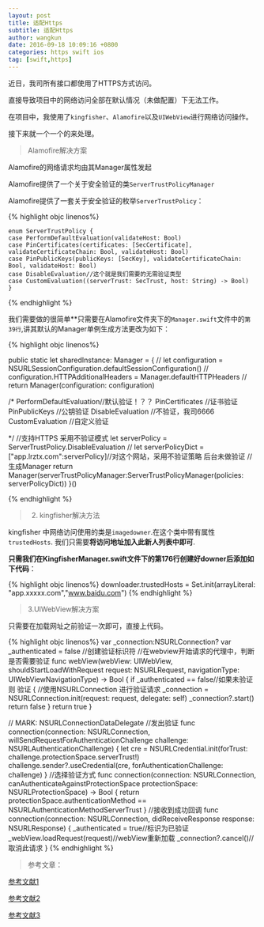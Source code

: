 ```yaml
---
layout: post
title: 适配Https
subtitle: 适配Https
author: wangkun 
date: 2016-09-18 10:09:16 +0800
categories: https swift ios
tag: [swift,https]
---
```


近日，我司所有接口都使用了HTTPS方式访问。

直接导致项目中的网络访问全部在默认情况（未做配置）下无法工作。

在项目中，我使用了`kingfisher`、`Alamofire`以及`UIWebView`进行网络访问操作。

接下来就一个一个的来处理。

> Alamofire解决方案

Alamofire的网络请求均由其Manager属性发起

Alamofire提供了一个关于安全验证的类`ServerTrustPolicyManager`

Alamofire提供了一套关于安全验证的枚举`ServerTrustPolicy`：

{% highlight objc linenos%}

	enum ServerTrustPolicy {
    case PerformDefaultEvaluation(validateHost: Bool)
    case PinCertificates(certificates: [SecCertificate], validateCertificateChain: Bool, validateHost: Bool)
    case PinPublicKeys(publicKeys: [SecKey], validateCertificateChain: Bool, validateHost: Bool)
    case DisableEvaluation//这个就是我们需要的无需验证类型
    case CustomEvaluation((serverTrust: SecTrust, host: String) -> Bool)
    }

{% endhighlight %}

我们需要做的很简单**只需要在Alamofire文件夹下的`Manager.swift`文件中的`第39行`,讲其默认的Manager单例生成方法更改为如下：


{% highlight objc linenos%}

public static let sharedInstance: Manager = {
	//        let configuration = 	NSURLSessionConfiguration.defaultSessionConfiguration()
	//        configuration.HTTPAdditionalHeaders = Manager.defaultHTTPHeaders
	//        return Manager(configuration: configuration)
        
 /*
  PerformDefaultEvaluation//默认验证！？？
  PinCertificates //证书验证
  PinPublicKeys //公钥验证
  DisableEvaluation //不验证，我司6666
  CustomEvaluation //自定义验证

  */
        //支持HTTPS  采用不验证模式
	let serverPolicy = ServerTrustPolicy.DisableEvaluation
        //
	let serverPolicyDict = ["app.lrztx.com":serverPolicy]//对这个网站，采用不验证策略 后台未做验证
        //生成Manager
	return Manager(serverTrustPolicyManager:ServerTrustPolicyManager(policies: serverPolicyDict))
    }()

{% endhighlight %}


> 2. kingfisher解决方法


kingfisher 中网络访问使用的类是`imagedowner`.在这个类中带有属性`trustedHosts`. 我们只需要**将访问地址加入此新人列表中即可**.

**只需我们在KingfisherManager.swift文件下的第176行创建好downer后添加如下代码**：

{% highlight objc linenos%}
downloader.trustedHosts = Set.init(arrayLiteral: "app.xxxxx.com","www.baidu.com")
{% endhighlight %}

> 3.UIWebView解决方案

只需要在加载网址之前验证一次即可，直接上代码。

{% highlight objc linenos%}
    var _connection:NSURLConnection?
    var _authenticated = false //创建验证标识符
    //在webview开始请求的代理中，判断是否需要验证
    func webView(webView: UIWebView, shouldStartLoadWithRequest request: NSURLRequest, navigationType: UIWebViewNavigationType) -> Bool {
        if _authenticated == false//如果未验证则 验证
        {
            //使用NSURLConnection 进行验证请求
            _connection = NSURLConnection.init(request: request, delegate: self)
            _connection?.start()
            return false
        }
        return true
    }
    
// MARK: NSURLConnectionDataDelegate
    //发出验证
    func connection(connection: NSURLConnection, willSendRequestForAuthenticationChallenge challenge: NSURLAuthenticationChallenge) {
        let cre = NSURLCredential.init(forTrust: challenge.protectionSpace.serverTrust!)
        challenge.sender?.useCredential(cre, forAuthenticationChallenge: challenge)
    }
    //选择验证方式
    func connection(connection: NSURLConnection, canAuthenticateAgainstProtectionSpace protectionSpace: NSURLProtectionSpace) -> Bool {
        return protectionSpace.authenticationMethod == NSURLAuthenticationMethodServerTrust
    }
    //接收到成功回调
    func connection(connection: NSURLConnection, didReceiveResponse response: NSURLResponse) {
        _authenticated = true//标识为已验证
        _webView.loadRequest(request)//webView重新加载
        _connection?.cancel()//取消此请求
    }
{% endhighlight %}

	
> 参考文章：

[参考文献1](http://www.hangge.com/blog/cache/detail_991.html)

[参考文献2](http://www.hangge.com/blog/cache/detail_1052.html)

[参考文献3](http://www.jianshu.com/p/ba897dd4ccd1)